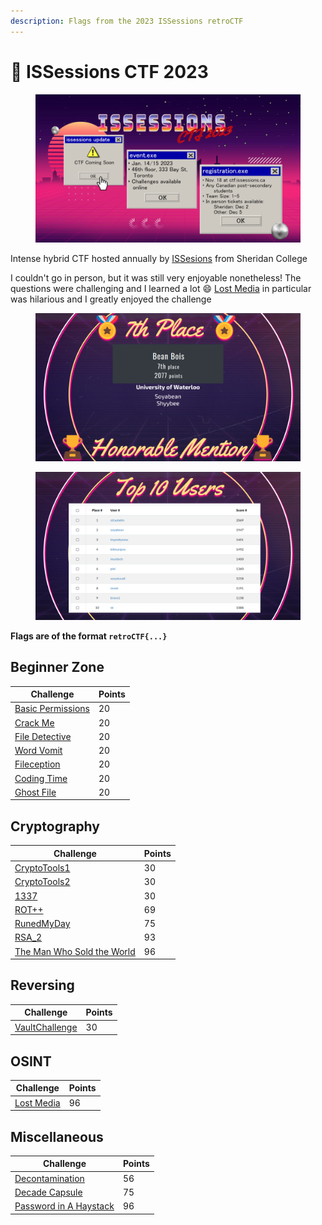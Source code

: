 ```yaml
---
description: Flags from the 2023 ISSessions retroCTF
---
```


# 🌴 ISSessions CTF 2023

<figure><img src="../../.gitbook/assets/image (11) (1).png" alt=""><figcaption></figcaption></figure>

Intense hybrid CTF hosted annually by [ISSesions](https://issessions.ca/) from Sheridan College

I couldn't go in person, but it was still very enjoyable nonetheless! The questions were challenging and I learned a lot :smile: [Lost Media](lost-media.md) in particular was hilarious and I greatly enjoyed the challenge

<figure><img src="../../.gitbook/assets/image (13).png" alt=""><figcaption></figcaption></figure>

<figure><img src="../../.gitbook/assets/image (4) (1) (3).png" alt=""><figcaption></figcaption></figure>

**Flags are of the format `retroCTF{...}`**

## Beginner Zone

| Challenge                                 | Points |
| ----------------------------------------- | ------ |
| [Basic Permissions](basic-permissions.md) | 20     |
| [Crack Me](crack-me.md)                   | 20     |
| [File Detective](file-detective.md)       | 20     |
| [Word Vomit](word-vomit.md)               | 20     |
| [Fileception](fileception.md)             | 20     |
| [Coding Time](coding-time.md)             | 20     |
| [Ghost File](ghost-file.md)               | 20     |

## Cryptography

| Challenge                                                   | Points |
| ----------------------------------------------------------- | ------ |
| [CryptoTools1](cryptotools1.md)                             | 30     |
| [CryptoTools2](cryptotools2.md)                             | 30     |
| [1337](1337.md)                                             | 30     |
| [ROT++](rot++.md)                                           | 69     |
| [RunedMyDay](runedmyday.md)                                 | 75     |
| [RSA\_2](rsa\_2.md)                                         | 93     |
| [The Man Who Sold the World](the-man-who-sold-the-world.md) | 96     |

## Reversing

| Challenge                           | Points |
| ----------------------------------- | ------ |
| [VaultChallenge](vaultchallenge.md) | 30     |

## OSINT

| Challenge                   | Points |
| --------------------------- | ------ |
| [Lost Media](lost-media.md) | 96     |

## Miscellaneous

| Challenge                                           | Points |
| --------------------------------------------------- | ------ |
| [Decontamination](decontamination.md)               | 56     |
| [Decade Capsule](decade-capsule.md)                 | 75     |
| [Password in A Haystack](password-in-a-haystack.md) | 96     |
